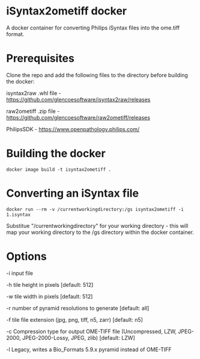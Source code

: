 iSyntax2ometiff docker
======================

A docker container for converting Philips iSyntax files into the ome.tiff format.

Prerequisites
=============

Clone the repo and add the following files to the directory before building the docker:

isyntax2raw .whl file - https://github.com/glencoesoftware/isyntax2raw/releases

raw2ometiff .zip file - https://github.com/glencoesoftware/raw2ometiff/releases

PhilipsSDK - https://www.openpathology.philips.com/

Building the docker
===================
```
docker image build -t isyntax2ometiff .
```

Converting an iSyntax file
==========================
```
docker run --rm -v /currentworkingdirectory:/gs isyntax2ometiff -i 1.isyntax
```
Substitue "/currentworkingdirectory" for your working directory - this will map your working directory to the /gs directory within the docker container.

Options
=======

-i input file

-h tile height in pixels [default: 512]

-w tile width in pixels [default: 512]

-r number of pyramid resolutions to generate [default: all]

-f tile file extension (jpg, png, tiff, n5, zarr) [default: n5]

-c Compression type for output OME-TIFF file (Uncompressed, LZW, JPEG-2000, JPEG-2000-Lossy, JPEG, zlib) [default: LZW]

-l Legacy, writes a Bio_Formats 5.9.x pyramid instead of OME-TIFF
